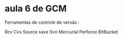 # aula 6 de GCM



Ferramentas de controle de versão :

Rcv
Cvs
Source save
Svn
Mercurial
Perforce
BitBucket
